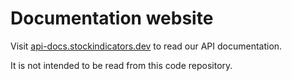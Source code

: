 # Documentation website

Visit [api-docs.stockindicators.dev](https://api-docs.stockindicators.dev) to read our API documentation.

It is not intended to be read from this code repository.
